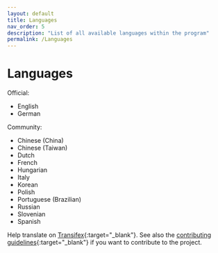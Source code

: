 ```yaml
---
layout: default
title: Languages
nav_order: 5
description: "List of all available languages within the program"
permalink: /Languages
---
```


# Languages

Official:
- English
- German

Community:
- Chinese (China)
- Chinese (Taiwan)
- Dutch
- French
- Hungarian
- Italy
- Korean
- Polish
- Portuguese (Brazilian)
- Russian
- Slovenian
- Spanish


Help translate on [Transifex](https://www.transifex.com/BornToBeRoot/NETworkManager){:target="_blank"}. See also the [contributing guidelines](https://github.com/BornToBeRoot/NETworkManager/blob/master/CONTRIBUTING.md){:target="_blank"} if you want to contribute to the project.